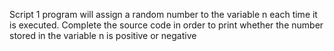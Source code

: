 Script 1 program will assign a random number to the variable n each time it is executed. Complete the source code in order to print whether the number stored in the variable n is positive or negative